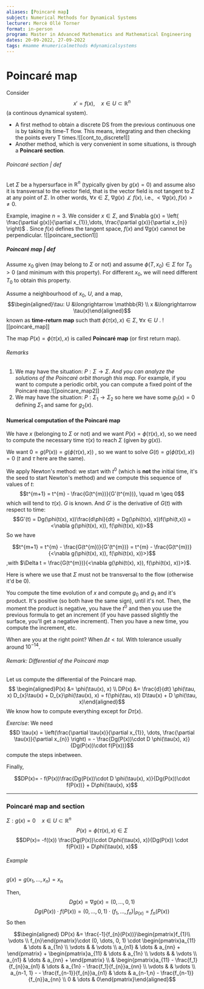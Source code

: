 ```yaml
---
aliases: [Poincaré map]
subject: Numerical Methods for Dynamical Systems
lecturer: Mercè Ollé Torner
format: in-person
program: Master in Advanced Mathematics and Mathematical Engineering
dates: 20-09-2022, 27-09-2022
tags: #mamme #numericalmethods #dynamicalsystems
---
```

# Poincaré map
Consider $$x' = f(x), \quad x \in U \subset \mathbb{R}^{n}$$ (a continous dynamical system).

- A first method to obtain a discrete DS from the previous continuous one is by taking its time-T flow. This means, integrating and then checking the points every T times.![[cont_to_discrete1]]
- Another method, which is very convenient in some situations, is through a **Poincaré section**.

###### Poincaré section | def
Let $\Sigma$ be a hypersurface in $\mathbb{R}^{n}$ (typically given by $g(x) = 0$) and assume also it is transversal to the vector field, that is the vector field is not tangent to $\Sigma$ at any point of $\Sigma$. In other words, $\forall x \in \Sigma$, $\nabla g(x) \not\perp f(x)$, i.e., $<\nabla g(x), f(x)> \neq 0$.

Example, imagine $n=3$. We consider $x \in \Sigma$, and $\nabla g(x) = \left( \frac{\partial g(x)}{\partial x_{1}},\dots, \frac{\partial g(x)}{\partial x_{n}} \right)$ . Since $f(x)$ defines the tangent space, $f(x)$ and $\nabla g(x)$ cannot be perpendicular.
![[poincare_section1]]

##### Poincaré map | def
Assume $x_0$ given (may belong to $\Sigma$ or not) and assume $\phi(T, x_{0})\in \Sigma$ for $T_{0}>0$ (and minimum with this property). For different $x_0$, we will need different $T_0$ to obtain this property.

Assume a neighbourhood of $x_0$, $U$, and a map,
$$\begin{aligned}\tau: U &\longrightarrow \mathbb{R} \\
x &\longrightarrow \tau(x)\end{aligned}$$
known as **time-return map** such thatt $\phi(\tau(x), x) \in \Sigma$,  $\forall x \in U$ .
![[poincaré_map]]

The map $P(x) = \phi(\tau(x), x)$ is called **Poincaré map** (or first return map).

###### Remarks
1. We may have the situation: $P: \Sigma \longrightarrow \Sigma$. *And you can analyze the solutions of the Poincaré orbit thorugh this map.* For example, if you want to compute a periodic orbit, you can compute a fixed point of the Poincaré map.![[poincare_map2]]
2. We may have the situation: $P: \Sigma_{1} \longrightarrow \Sigma_{2}$ so here we have some $g_{1}(x) = 0$ defining $\Sigma_{1}$ and same for $g_2(x)$.

#### Numerical computation of the Poincaré map
We have $x$ (belonging to $\Sigma$ or not) and we want $P(x) = \phi(\tau(x), x)$, so we need to compute the necessary time $\tau(x)$ to reach $\Sigma$ (given by $g(x)$).

We want $0 = g(P(x)) = g(\phi(\tau(x), x))$ ,
so we want to solve $G(t) = g(\phi(t(x), x)) = 0$ ($t$ and $\tau$ here are the same).

We apply Newton's method: we start with $t^{0}$ (which is **not** the initial time, it's the seed to start Newton's method) and we compute this sequence of values of $t$:
$$t^{m+1} = t^{m} - \frac{G(t^{m})}{G'(t^{m})}, \quad m \geq 0$$which will tend to $\tau(x)$. $G$ is known. And $G'$ is the derivative of $G(t)$ with respect to time:
$$G'(t) = Dg(\phi(t(x), x))\frac{d\phi}{dt} = Dg(\phi(t(x), x))f(\phi(t,x)) = <\nabla g(\phi(t(x), x)), f(\phi(t(x), x))>$$
So we have

$$t^{m+1} = t^{m} - \frac{G(t^{m})}{G'(t^{m})} = t^{m} - \frac{G(t^{m})}{<\nabla g(\phi(t(x), x)), f(\phi(t(x), x))>}$$,with $\Delta t = \frac{G(t^{m})}{<\nabla g(\phi(t(x), x)), f(\phi(t(x), x))>}$.

Here is where we use that $\Sigma$ must not be transversal to the flow (otherwise it'd be 0).

You compute the time evolution of $x$ and compute $g_0$ and $g_1$ and it's product. It's positive (so both have the same sign), until it's not. Then, the moment the product is negative, you have the $t^0$ and then you use the previous formula to get an increment (if you have passed slightly the surface, you'll get a negative increment). Then you have a new time, you compute the increment, etc.

When are you at the right point? When $\Delta t < tol$. With tolerance usually around $10^{-14}$.

###### Remark: Differential of the Poincaré map
Let us compute the differential of the Poincaré map.
$$ \begin{aligned}P(x) &= \phi(\tau(x), x) \\
DP(x) &= \frac{d}{dt} \phi(\tau, x) D_{x}\tau(x) + D_{x}\phi(\tau(x), x) = f(\phi(\tau, x)) D\tau(x) + D \phi(\tau, x)\end{aligned}$$
We know how to compute everything except for $D \tau(x)$.

*Exercise*: We need 
$$D \tau(x) = \left(\frac{\partial \tau(x)}{\partial x_{1}}, \dots, \frac{\partial \tau(x)}{\partial x_{n}} \right) = - \frac{Dg(P(x))\cdot D \phi(\tau(x), x)}{Dg(P(x))\cdot f(P(x))}$$
compute the steps inbetween.

Finally, 

$$DP(x)= - f(P(x))\frac{Dg(P(x))\cdot D \phi(\tau(x), x)}{Dg(P(x))\cdot f(P(x))} + D\phi(\tau(x), x)$$



---
### Poincaré map and section
$\Sigma : g(x) = 0 \quad x\in U \subset \mathbb{R}^{n}$
$$P(x) = \phi(\tau(x), x) \in \Sigma$$
$$DP(x)= -f((x)) \frac{Dg(P(x))\cdot D\phi(\tau(x), x)}{Dg(P(x)) \cdot f(P(x))} + D\phi(\tau(x), x)$$
###### Example
$g(x) = g(x_{1}, \dots, x_{n}) = x_{n}$

Then,
$$Dg(x) = \nabla g(x) = (0, \dots, 0, 1)$$
$$Dg(P(x))\cdot f(P(x)) = (0, \dots, 0, 1)\cdot (f_{1}, \dots, f_{n})|_{P(x)} = f_{n}(P(x))$$
So then

$$\begin{aligned}
DP(x) &= \frac{-1}{f_{n}(P(x))}\begin{pmatrix}f_{1}\\ \vdots \\ f_{n}\end{pmatrix}\cdot (0, \dots, 0, 1) \cdot \begin{pmatrix}a_{11} & \dots & a_{1n} \\ \vdots & & \vdots \\ a_{n1} & \dots & a_{nn} + \end{pmatrix} + \begin{pmatrix}a_{11} & \dots & a_{1n} \\ \vdots & & \vdots \\ a_{n1} & \dots & a_{nn} + \end{pmatrix}
\\
& \begin{pmatrix}a_{11} - \frac{f_1}{f_{n}}a_{n1} & \dots & a_{1n} - \frac{f_1}{f_{n}}a_{nn} \\ \vdots & & \vdots \\ a_{n-1, 1} -  - \frac{f_{n-1}}{f_{n}}a_{n1} & \dots & a_{n-1,n}  - \frac{f_{n-1}}{f_{n}}a_{nn} \\ 0 & \dots & 0\end{pmatrix}\end{aligned}$$